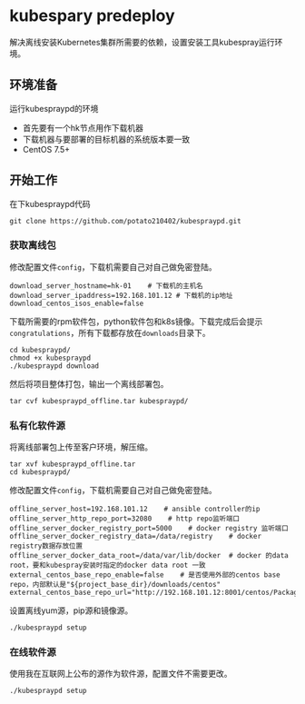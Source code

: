 # kubespary predeploy
解决离线安装Kubernetes集群所需要的依赖，设置安装工具kubespray运行环境。

## 环境准备
运行kubespraypd的环境
* 首先要有一个hk节点用作下载机器
* 下载机器与要部署的目标机器的系统版本要一致
* CentOS 7.5+

## 开始工作
在下kubespraypd代码
```Shellsession
git clone https://github.com/potato210402/kubespraypd.git
```

### 获取离线包
修改配置文件`config`，下载机需要自己对自己做免密登陆。
```Shellsession
download_server_hostname=hk-01    # 下载机的主机名
download_server_ipaddress=192.168.101.12 # 下载机的ip地址
download_centos_isos_enable=false
```

下载所需要的rpm软件包，python软件包和k8s镜像。下载完成后会提示`congratulations`，所有下载都存放在`downloads`目录下。
```Shellsession
cd kubespraypd/
chmod +x kubespraypd
./kubespraypd download
```
然后将项目整体打包，输出一个离线部署包。
```Shellsession
tar cvf kubespraypd_offline.tar kubespraypd/
```

### 私有化软件源
将离线部署包上传至客户环境，解压缩。
```Shellsession
tar xvf kubespraypd_offline.tar
cd kubespraypd/ 
```
修改配置文件`config`，下载机需要自己对自己做免密登陆。
```Shellsession
offline_server_host=192.168.101.12    # ansible controller的ip
offline_server_http_repo_port=32080    # http repo监听端口
offline_server_docker_registry_port=5000    # docker registry 监听端口
offline_server_docker_registry_data=/data/registry    # docker registry数据存放位置
offline_server_docker_data_root=/data/var/lib/docker  # docker 的data root，要和kubespray安装时指定的docker data root 一致
external_centos_base_repo_enable=false    # 是否使用外部的centos base repo，内部默认是"${project_base_dir}/downloads/centos"
external_centos_base_repo_url="http://192.168.101.12:8001/centos/Packages"
```
设置离线yum源，pip源和镜像源。
```Shellsession
./kubespraypd setup
```

### 在线软件源
使用我在互联网上公布的源作为软件源，配置文件不需要更改。
```Shellsession
./kubespraypd setup
```

